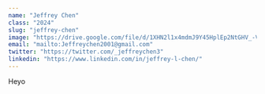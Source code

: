 ```yaml
---
name: "Jeffrey Chen"
class: "2024"
slug: "jeffrey-chen"
image: "https://drive.google.com/file/d/1XHN2l1x4mdmJ9Y45HplEp2NtGHV_-VqH/view?usp=sharing"
email: "mailto:Jeffreychen2001@gmail.com"
twitter: "https://twitter.com/_jeffreychen3"
linkedin: "https://www.linkedin.com/in/jeffrey-l-chen/"
---
```

Heyo